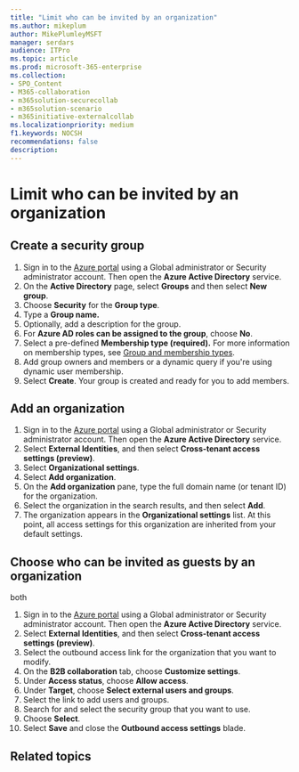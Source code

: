 ```yaml
---
title: "Limit who can be invited by an organization"
ms.author: mikeplum
author: MikePlumleyMSFT
manager: serdars
audience: ITPro
ms.topic: article
ms.prod: microsoft-365-enterprise
ms.collection: 
- SPO_Content
- M365-collaboration
- m365solution-securecollab
- m365solution-scenario
- m365initiative-externalcollab
ms.localizationpriority: medium
f1.keywords: NOCSH
recommendations: false
description: 
---
```


# Limit who can be invited by an organization


## Create a security group



1. Sign in to the [Azure portal](https://portal.azure.com) using a Global administrator or Security administrator account. Then open the **Azure Active Directory** service.
1. On the **Active Directory** page, select **Groups** and then select **New group**.
1. Choose **Security** for the **Group type**.
1. Type a **Group name.** 
1. Optionally, add a description for the group.
1. For **Azure AD roles can be assigned to the group**, choose **No**.
1. Select a pre-defined **Membership type (required).** For more information on membership types, see [Group and membership types](#membership-types).
1. Add group owners and members or a dynamic query if you're using dynamic user membership.
1. Select **Create**. Your group is created and ready for you to add members.



## Add an organization


1. Sign in to the [Azure portal](https://portal.azure.com) using a Global administrator or Security administrator account. Then open the **Azure Active Directory** service.
2. Select **External Identities**, and then select **Cross-tenant access settings (preview)**.
3. Select **Organizational settings**.
4. Select **Add organization**.
5. On the **Add organization** pane, type the full domain name (or tenant ID) for the organization.
1. Select the organization in the search results, and then select **Add**.
2. The organization appears in the **Organizational settings** list. At this point, all access settings for this organization are inherited from your default settings.

## Choose who can be invited as guests by an organization

both

1. Sign in to the [Azure portal](https://portal.azure.com) using a Global administrator or Security administrator account. Then open the **Azure Active Directory** service.
2. Select **External Identities**, and then select **Cross-tenant access settings (preview)**.
3. Select the outbound access link for the organization that you want to modify.
4. On the **B2B collaboration** tab, choose **Customize settings**.
5. Under **Access status**, choose **Allow access**.
6. Under **Target**, choose **Select external users and groups**.
7. Select the link to add users and groups.
8. Search for and select the security group that you want to use.
9. Choose **Select**.
10. Select **Save** and close the **Outbound access settings** blade.


## Related topics

